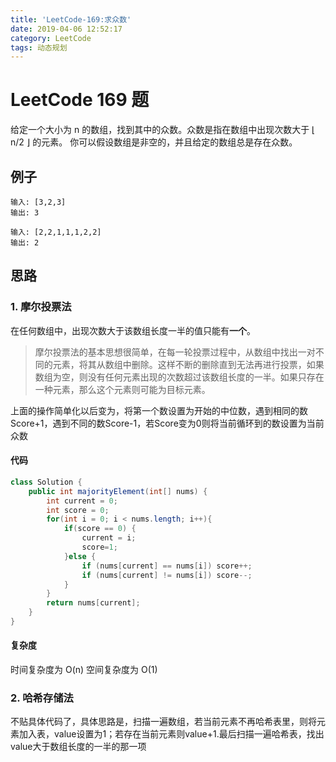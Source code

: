 ```yaml
---
title: 'LeetCode-169:求众数'
date: 2019-04-06 12:52:17
category: LeetCode
tags: 动态规划
---
```


# LeetCode 169 题

给定一个大小为 n 的数组，找到其中的众数。众数是指在数组中出现次数大于 ⌊ n/2 ⌋ 的元素。
你可以假设数组是非空的，并且给定的数组总是存在众数。

## 例子

```plain
输入: [3,2,3]
输出: 3
```

```plain
输入: [2,2,1,1,1,2,2]
输出: 2
```

## 思路

### 1. 摩尔投票法

在任何数组中，出现次数大于该数组长度一半的值只能有**一个**。

>摩尔投票法的基本思想很简单，在每一轮投票过程中，从数组中找出一对不同的元素，将其从数组中删除。这样不断的删除直到无法再进行投票，如果数组为空，则没有任何元素出现的次数超过该数组长度的一半。如果只存在一种元素，那么这个元素则可能为目标元素。

上面的操作简单化以后变为，将第一个数设置为开始的中位数，遇到相同的数Score+1，遇到不同的数Score-1，若Score变为0则将当前循环到的数设置为当前众数

#### 代码

```java
class Solution {
    public int majorityElement(int[] nums) {
        int current = 0;
        int score = 0;
        for(int i = 0; i < nums.length; i++){
            if(score == 0) {
                current = i;
                score=1;
            }else {
                if (nums[current] == nums[i]) score++;
                if (nums[current] != nums[i]) score--;
            }
        }
        return nums[current];
    }
}
```

#### 复杂度

时间复杂度为 O(n) 空间复杂度为 O(1)

### 2. 哈希存储法

不贴具体代码了，具体思路是，扫描一遍数组，若当前元素不再哈希表里，则将元素加入表，value设置为1；若存在当前元素则value+1.最后扫描一遍哈希表，找出value大于数组长度的一半的那一项